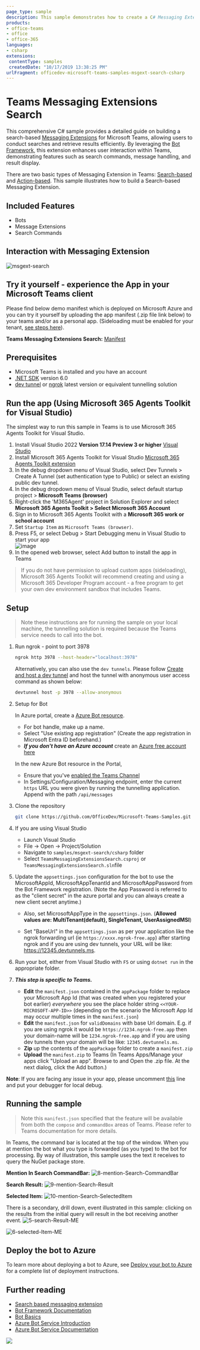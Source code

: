 ```yaml
---
page_type: sample
description: This sample demonstrates how to create a C# Messaging Extension in Microsoft Teams that allows users to perform searches and retrieve results.
products:
- office-teams
- office
- office-365
languages:
- csharp
extensions:
 contentType: samples
 createdDate: "10/17/2019 13:38:25 PM"
urlFragment: officedev-microsoft-teams-samples-msgext-search-csharp
---
```

# Teams Messaging Extensions Search

This comprehensive C# sample provides a detailed guide on building a search-based [Messaging Extensions](https://docs.microsoft.com/microsoftteams/platform/messaging-extensions/what-are-messaging-extensions) for Microsoft Teams, allowing users to conduct searches and retrieve results efficiently. By leveraging the [Bot Framework](https://dev.botframework.com), this extension enhances user interaction within Teams, demonstrating features such as search commands, message handling, and result display.

There are two basic types of Messaging Extension in Teams: [Search-based](https://docs.microsoft.com/microsoftteams/platform/messaging-extensions/how-to/search-commands/define-search-command) and [Action-based](https://docs.microsoft.com/microsoftteams/platform/messaging-extensions/how-to/action-commands/define-action-command). This sample illustrates how to
build a Search-based Messaging Extension.

## Included Features
* Bots
* Message Extensions
* Search Commands

## Interaction with Messaging Extension
![msgext-search ](Images/msgext-search.gif)

## Try it yourself - experience the App in your Microsoft Teams client
Please find below demo manifest which is deployed on Microsoft Azure and you can try it yourself by uploading the app manifest (.zip file link below) to your teams and/or as a personal app. (Sideloading must be enabled for your tenant, [see steps here](https://docs.microsoft.com/microsoftteams/platform/concepts/build-and-test/prepare-your-o365-tenant#enable-custom-teams-apps-and-turn-on-custom-app-uploading)).

**Teams Messaging Extensions Search:** [Manifest](/samples/msgext-search/csharp/demo-manifest/msgext-search.zip)

## Prerequisites

- Microsoft Teams is installed and you have an account
- [.NET SDK](https://dotnet.microsoft.com/download) version 6.0
- [dev tunnel](https://learn.microsoft.com/en-us/azure/developer/dev-tunnels/get-started?tabs=windows) or [ngrok](https://ngrok.com/) latest version or equivalent tunnelling solution

## Run the app (Using Microsoft 365 Agents Toolkit for Visual Studio)

The simplest way to run this sample in Teams is to use Microsoft 365 Agents Toolkit for Visual Studio.
1. Install Visual Studio 2022 **Version 17.14 Preview 3 or higher** [Visual Studio](https://visualstudio.microsoft.com/downloads/)
1. Install Microsoft 365 Agents Toolkit for Visual Studio [Microsoft 365 Agents Toolkit extension](https://learn.microsoft.com/en-us/microsoftteams/platform/toolkit/toolkit-v4/install-teams-toolkit-vs?pivots=visual-studio-v17-7)
1. In the debug dropdown menu of Visual Studio, select Dev Tunnels > Create A Tunnel (set authentication type to Public) or select an existing public dev tunnel.
1. In the debug dropdown menu of Visual Studio, select default startup project > **Microsoft Teams (browser)**
1. Right-click the 'M365Agent' project in Solution Explorer and select **Microsoft 365 Agents Toolkit > Select Microsoft 365 Account**
1. Sign in to Microsoft 365 Agents Toolkit with a **Microsoft 365 work or school account**
1. Set `Startup Item` as `Microsoft Teams (browser)`.
1. Press F5, or select Debug > Start Debugging menu in Visual Studio to start your app
    </br>![image](https://raw.githubusercontent.com/OfficeDev/TeamsFx/dev/docs/images/visualstudio/debug/debug-button.png)
1. In the opened web browser, select Add button to install the app in Teams

> If you do not have permission to upload custom apps (sideloading), Microsoft 365 Agents Toolkit will recommend creating and using a Microsoft 365 Developer Program account - a free program to get your own dev environment sandbox that includes Teams.


## Setup

> Note these instructions are for running the sample on your local machine, the tunnelling solution is required because
the Teams service needs to call into the bot.

1) Run ngrok - point to port 3978

   ```bash
   ngrok http 3978 --host-header="localhost:3978"
   ```  

   Alternatively, you can also use the `dev tunnels`. Please follow [Create and host a dev tunnel](https://learn.microsoft.com/en-us/azure/developer/dev-tunnels/get-started?tabs=windows) and host the tunnel with anonymous user access command as shown below:

   ```bash
   devtunnel host -p 3978 --allow-anonymous
   ```

1) Setup for Bot

   In Azure portal, create a [Azure Bot resource](https://docs.microsoft.com/azure/bot-service/bot-service-quickstart-registration).
    - For bot handle, make up a name.
    - Select "Use existing app registration" (Create the app registration in Microsoft Entra ID beforehand.)
    - __*If you don't have an Azure account*__ create an [Azure free account here](https://azure.microsoft.com/free/)
    
   In the new Azure Bot resource in the Portal, 
    - Ensure that you've [enabled the Teams Channel](https://learn.microsoft.com/azure/bot-service/channel-connect-teams?view=azure-bot-service-4.0)
    - In Settings/Configuration/Messaging endpoint, enter the current `https` URL you were given by running the tunnelling application. Append with the path `/api/messages`

1) Clone the repository

    ```bash
    git clone https://github.com/OfficeDev/Microsoft-Teams-Samples.git
    ```

1) If you are using Visual Studio
   - Launch Visual Studio
   - File -> Open -> Project/Solution
   - Navigate to `samples/msgext-search/csharp` folder
   - Select `TeamsMessagingExtensionsSearch.csproj` or `TeamsMessagingExtensionsSearch.sln`file

1) Update the `appsettings.json` configuration for the bot to use the MicrosoftAppId, MicrosoftAppTenantId and MicrosoftAppPassword from the Bot Framework registration. (Note the App Password is referred to as the "client secret" in the azure portal and you can always create a new client secret anytime.)
    - Also, set MicrosoftAppType in the `appsettings.json`. (**Allowed values are: MultiTenant(default), SingleTenant, UserAssignedMSI**)

    - Set "BaseUrl" in the `appsettings.json` as per your application like the ngrok forwarding url (ie `https://xxxx.ngrok-free.app`) after starting ngrok and if you are using dev tunnels, your URL will be like: https://12345.devtunnels.ms.

1) Run your bot, either from Visual Studio with `F5` or using `dotnet run` in the appropriate folder.

1) __*This step is specific to Teams.*__
    - **Edit** the `manifest.json` contained in the  `appPackage` folder to replace your Microsoft App Id (that was created when you registered your bot earlier) *everywhere* you see the place holder string `<<YOUR-MICROSOFT-APP-ID>>` (depending on the scenario the Microsoft App Id may occur multiple times in the `manifest.json`)
    - **Edit** the `manifest.json` for `validDomains` with base Url domain. E.g. if you are using ngrok it would be `https://1234.ngrok-free.app` then your domain-name will be `1234.ngrok-free.app` and if you are using dev tunnels then your domain will be like: `12345.devtunnels.ms`.
    - **Zip** up the contents of the `appPackage` folder to create a `manifest.zip`
    - **Upload** the `manifest.zip` to Teams (In Teams Apps/Manage your apps click "Upload an app". Browse to and Open the .zip file. At the next dialog, click the Add button.)

**Note**: If you are facing any issue in your app, please uncomment [this](https://github.com/OfficeDev/Microsoft-Teams-Samples/blob/main/samples/msgext-search/csharp/AdapterWithErrorHandler.cs#L25) line and put your debugger for local debug.

## Running the sample

> Note this `manifest.json` specified that the feature will be available from both the `compose` and `commandBox` areas of Teams. Please refer to Teams documentation for more details.

In Teams, the command bar is located at the top of the window. When you at mention the bot what you type is forwarded (as you type) to the bot for processing. By way of illustration, this sample uses the text it receives to query the NuGet package store.

**Mention In Search CommandBar:**
  ![8-mention-Search-CommandBar ](Images/8-mention-Search-CommandBar.png)

**Search Result:**
   ![9-mention-Search-Result ](Images/9-mention-Search-Result.png)

**Selected Item:**
  ![10-mention-Search-SelectedItem ](Images/10-mention-Search-SelectedItem.png)

There is a secondary, drill down, event illustrated in this sample: clicking on the results from the initial query will result in the bot receiving another event.
![5-search-Result-ME ](Images/5-search-Result-ME.png)

![6-selected-Item-ME ](Images/6-selected-Item-ME.png)

## Deploy the bot to Azure

To learn more about deploying a bot to Azure, see [Deploy your bot to Azure](https://aka.ms/azuredeployment) for a complete list of deployment instructions.

## Further reading

- [Search based messaging extension](https://learn.microsoft.com/microsoftteams/platform/messaging-extensions/how-to/search-commands/define-search-command)
- [Bot Framework Documentation](https://docs.botframework.com)
- [Bot Basics](https://docs.microsoft.com/azure/bot-service/bot-builder-basics?view=azure-bot-service-4.0)
- [Azure Bot Service Introduction](https://docs.microsoft.com/azure/bot-service/bot-service-overview-introduction?view=azure-bot-service-4.0)
- [Azure Bot Service Documentation](https://docs.microsoft.com/azure/bot-service/?view=azure-bot-service-4.0)

<img src="https://pnptelemetry.azurewebsites.net/microsoft-teams-samples/samples/msgext-search-csharp" />